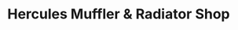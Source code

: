 ---
title: "Hercules Muffler & Radiator Shop"
url: /dallas/hercules-muffler-und-radiator-shop/
shop: Autowerkstatt
---